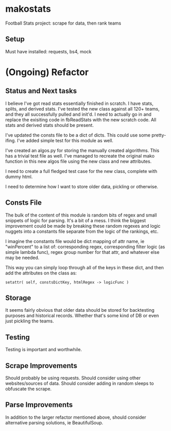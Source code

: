 # makostats
Football Stats project: scrape for data, then rank teams

## Setup
Must have installed: requests, bs4, mock


# (Ongoing) Refactor

## Status and Next tasks
I believe I've got read stats essentially finished in scratch. I have stats, splits, and derived stats.
I've tested the new class against all 120+ teams, and they all successfully pulled and init'd. I need to actually go in
and replace the exisiting code in fbReadStats with the new scratch code. All stats and derived stats should be present.

I've updated the consts file to be a dict of dicts. This could use some pretty-ifing. I've added simple test for this
module as well. 

I've created an algos.py for storing the manually created algorithms. This has a trivial test file as well. I've managed
to recreate the original mako function in this new algos file using the new class and new attributes. 

I need to create a full fledged test case for the new class, complete with dummy html. 

I need to determine how I want to store older data, pickling or otherwise. 


## Consts File
The bulk of the content of this module is random bits of regex and small snippets of logic for parsing. It's a bit of a mess. I think the biggest improvement could be made by breaking these random regexes and logic nuggets into a constants file separate from the logic of the rankings, etc. 

I imagine the constants file would be dict mapping of attr name, ie "winPercent" to a list of: corresponding regex, corresponding filter logic (as simple lambda func), regex group number for that attr, and whatever else may be needed. 

This way you can simply loop through all of the keys in these dict, and then add the attributes on the class as:

    setattr( self, constsDictKey, htmlRegex -> logicFunc )


## Storage
It seems fairly obvious that older data should be stored for backtesting purposes and historical records. Whether that's some kind of DB or even just pickling the teams. 

## Testing
Testing is important and worthwhile.

## Scrape Improvements
Should probably be using requests. Should consider using other websites/sources of data. Should consider adding in random sleeps to obfuscate the scrape.

## Parse Improvements
In addition to the larger refactor mentioned above, should consider alternative parsing solutions, ie BeautifulSoup.

